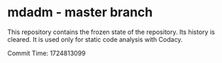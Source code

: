 # mdadm - master branch

This repository contains the frozen state of the repository.
Its history is cleared. It is used only for static code
analysis with Codacy.

Commit Time: 1724813099